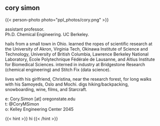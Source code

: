 ## cory simon

{{< person-photo photo="ppl_photos/cory.png" >}}

assistant professor. \
Ph.D. Chemical Engineering. UC Berkeley.

hails from a small town in Ohio. 
learned the ropes of scientific research at the University of Akron, Virginia Tech, Okinawa Institute of Science and Technology, University of British Columbia, Lawrence Berkeley National Laboratory, École Polytechnique Fédérale de Lausanne, and Altius Institute for Biomedical Sciences. 
interned in industry at Bridgestone Research (chemical engineering) and Stitch Fix (data science).

lives with his girlfriend, Christina, near the research forest, for long walks with his Samoyeds, Oslo and Mochi. 
digs hiking/backpacking, snowboarding, wine, films, and Starcraft.


e: Cory.Simon [at] oregonstate.edu \
t: @CoryMSimon \
o: Kelley Engineering Center 2045

{{< hint >}}
    hi
{{< /hint >}}

